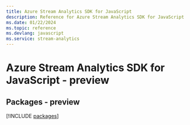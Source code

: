 ```yaml
---
title: Azure Stream Analytics SDK for JavaScript
description: Reference for Azure Stream Analytics SDK for JavaScript
ms.date: 01/22/2024
ms.topic: reference
ms.devlang: javascript
ms.service: stream-analytics
---
```

# Azure Stream Analytics SDK for JavaScript - preview
## Packages - preview
[!INCLUDE [packages](stream-analytics-index.md)]